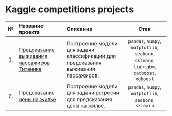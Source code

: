 # Kaggle competitions projects
|№| Название проекта|Описание|Стек|
|:---:|:-----------------|:--------------- |:----------------------:|
|1.|[Предсказание выживания пассажиров Титаника](https://github.com/vvlychak/kaggle/tree/main/Titanic)|Построение модели для задачи классификации для предсказания выживания пассажиров.|`pandas`, `numpy`, `matplotlib`, `seaborn`, `sklearn`, `lightgbm`, `catboost`, `xgboost`|
|2.|[Предсказание цены на жилье](https://github.com/vvlychak/kaggle/tree/main/House-Prices)|Построение модели для задачи регресии для предсказания цены на жилье. |`pandas`, `numpy`, `matplotlib`, `seaborn`, `sklearn`|
